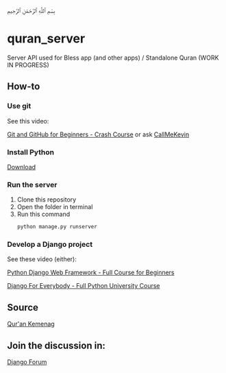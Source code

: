 بِسْمِ ٱللَّٰهِ ٱلرَّحْمَٰنِ ٱلرَّحِيمِ
# quran_server
Server API used for Bless app (and other apps) / Standalone Quran (WORK IN PROGRESS)

## How-to
### Use git
See this video:

[Git and GitHub for Beginners - Crash Course](https://www.youtube.com/watch?v=RGOj5yH7evk) or ask [CallMeKevin](callmekevinbusiness@gmail.com)

### Install Python

[Download](https://www.python.org/downloads/)

### Run the server
1. Clone this repository
2. Open the folder in terminal
3. Run this command
    ```bash
    python manage.py runserver
    ```

### Develop a Django project
See these video (either):

[Python Django Web Framework - Full Course for Beginners](https://www.youtube.com/watch?v=F5mRW0jo-U4)

[Django For Everybody - Full Python University Course](https://www.youtube.com/watch?v=o0XbHvKxw7Y)

## Source
[Qur'an Kemenag](https://quran.kemenag.go.id/)

## Join the discussion in:
[Django Forum](https://forum.djangoproject.com/t/lets-contribute-to-my-quran-server-project/18086)
